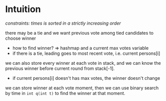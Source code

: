 # Intuition

*constraints: times is sorted in a strictly increasing order*

there may be a tie and we want previous vote among tied candidates to choose winner

- how to find winner? => hashmap and a current max votes variable
- if there is a tie, leading goes to most recent vote, i.e. current persons[i]

we can also store every winner at each vote in stack, and we can know the previous winner before current round from stack[-1].
- if current persons[i] doesn't has max votes, the winner doesn't change

we can store winner at each vote moment, then we can use binary search by time in `int q(int t)` to find the winner at that moment.
